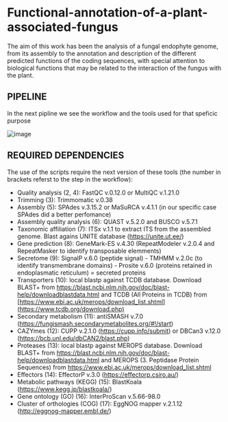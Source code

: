# Functional-annotation-of-a-plant-associated-fungus
The aim of this work has been the analysis of a fungal endophyte genome, from its assembly to the annotation and description of the different predicted functions of the coding sequences, with special attention to biological functions that may be related to the interaction of the fungus with the plant.

## PIPELINE
In the next pipline we see the workflow and the tools used for that speficic purpose

![image](https://github.com/gmonteoliva/Functional-annotation-of-a-plant-associated-fungus/assets/166056678/591c03e9-456a-4934-bcdd-95c63ead64ea)

## REQUIRED DEPENDENCIES
The use of the scripts require the next version of these tools (the number in brackets referst to the step in the workflow):

- Quality analysis (2, 4): FastQC v.0.12.0 or MultiQC v.1.21.0
- Trimming (3): Trimmomatic v.0.38
- Assembly (5): SPAdes v.3.15.2 or MaSuRCA v.4.1.1 (in our specific case SPAdes did a better perfomance)
- Assembly quality analysis (6): QUAST v.5.2.0 and BUSCO v.5.7.1
- Taxonomic affiliation (7): ITSx v.1.1 to extract ITS from the assembled genome. Blast agains UNITE database (https://unite.ut.ee/)
- Gene prediction (8): GeneMark-ES v.4.30 (RepeatModeler v.2.0.4 and RepeatMasker to identify transposable elemments)
- Secretome (9): SignalP v.6.0 (peptide signal) - TMHMM v.2.0c (to identify transmembrane domains) - Prosite v.6.0 (proteins retained in endoplasmatic reticulum) = secreted proteins
- Transporters (10): local blastp against TCDB database. Download BLAST+ from https://blast.ncbi.nlm.nih.gov/doc/blast-help/downloadblastdata.html and TCDB (All Proteins in TCDB) from [https://www.ebi.ac.uk/merops/download_list.shtml](https://www.tcdb.org/download.php)
- Secondary metabolism (11): antiSMASH v.7.0 (https://fungismash.secondarymetabolites.org/#!/start)
- CAZYmes (12): CUPP v.2.1.0 (https://cupp.info/submit) or DBCan3 v.12.0 (https://bcb.unl.edu/dbCAN2/blast.php)
- Proteases (13): local blastp against MEROPS database. Download BLAST+ from https://blast.ncbi.nlm.nih.gov/doc/blast-help/downloadblastdata.html and MEROPS (3. Peptidase Protein Sequences) from https://www.ebi.ac.uk/merops/download_list.shtml
- Effectors (14): EffectorP v.3.0 (https://effectorp.csiro.au/)
- Metabolic pathways (KEGG) (15): BlastKoala (https://www.kegg.jp/blastkoala/)
- Gene ontology (GO) (16): InterProScan v.5.66-98.0
- Cluster of orthologies (COG) (17): EggNOG mapper v.2.1.12 (http://eggnog-mapper.embl.de/)

